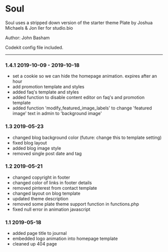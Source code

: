# Soul 

Soul uses a stripped down version of the starter theme Plate by Joshua Michaels & Jon Iler for studio.bio

Author: John Basham

Codekit config file included.

*******************************************************************

### 1.4.1 2019-10-09 - 2019-10-18
- set a cookie so we can hide the homepage animation. expires after an hour
- add promotion template and styles
- added faq's template and styles
- added function to disable content editor on faq's and promotion template
- added function 'modify_featured_image_labels' to change 'featured image' text in admin to 'background image'

### 1.3 2019-05-23
- changed blog background color (future: change this to template setting)
- fixed blog layout
- added blog image style
- removed single post date and tag

### 1.2 2019-05-21
- changed copyright in footer
- changed color of links in footer details
- removed pinterest from contact template
- changed layout on blog template
- updated theme description
- removed some plate theme support function in functions.php
- fixed null error in animation javascript

### 1.1 2019-05-18
- added page title to journal
- embedded logo animation into homepage template
- cleaned up 404 page